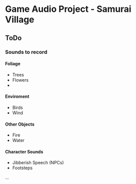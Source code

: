 # Game Audio Project - Samurai Village

## ToDo

### Sounds to record

#### Foliage
- Trees
- Flowers
- 

#### Enviroment
- Birds
- Wind

#### Other Objects
- Fire
- Water

#### Character Sounds
- Jibberish Speech (NPCs)
- Footsteps

...
